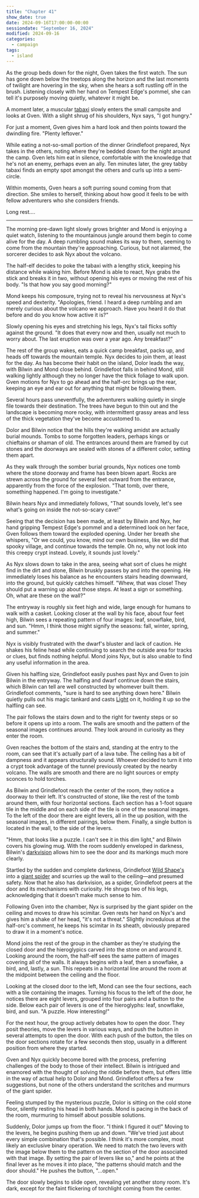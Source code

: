 ```yaml
---
title: "Chapter 41"
show_date: true
date: 2024-09-16T17:00:00-00:00
sessiondate: "September 16, 2024"
modified: 2024-09-16
categories:
  - campaign
tags:
  - island
---
```


As the group beds down for the night, Gven takes the first watch. The sun has gone down below the
treetops along the horizon and the last moments of twilight are hovering in the sky, when she
hears a soft rustling off in the brush. Listening closely with her hand on Tempest Edge's pommel,
she can tell it's purposely moving quietly, whatever it might be.

A moment later, a muscular [tabaxi](https://forgottenrealms.fandom.com/wiki/Tabaxi) slowly enters
the small campsite and looks at Gven. With a slight shrug of his shoulders, Nyx says, "I got hungry."

For just a moment, Gven gives him a hard look and then points toward the dwindling fire. "Plenty
leftover."

While eating a not-so-small portion of the dinner Grindlefoot prepared, Nyx takes in the others,
noting where they're bedded down for the night around the camp. Gven lets him eat in silence,
comfortable with the knowledge that he's not an enemy, perhaps even an ally. Ten minutes later,
the grey tabby tabaxi finds an empty spot amongst the others and curls up into a semi-circle.

Within moments, Gven hears a soft purring sound coming from that direction. She smiles to herself,
thinking about how good it feels to be with fellow adventurers who she considers friends.

Long rest....

---

The morning pre-dawn light slowly grows brighter and Mond is enjoying a quiet watch,
listening to the mountainous jungle around them begin to come alive for the day. A deep rumbling
sound makes its way to them, seeming to come from the mountain they're approaching. Curious, but
not alarmed, the sorcerer decides to ask Nyx about the volcano.

The half-elf decides to poke the tabaxi with a lengthy stick, keeping his distance while waking
him. Before Mond is able to react, Nyx grabs the stick and breaks it in two, without opening his
eyes or moving the rest of his body. "Is that how you say good morning?"

Mond keeps his composure, trying not to reveal his nervousness at Nyx's speed and dexterity.
"Apologies, friend. I heard a deep rumbling and am merely curious about the volcano we approach.
Have you heard it do that before and do you know how active it is?"

Slowly opening his eyes and stretching his legs, Nyx's tail flicks softly against the ground.
"It does that every now and then, usually not much to worry about. The last eruption was over a
year ago. Any breakfast?"

The rest of the group wakes, eats a quick camp breakfast, packs up, and heads off towards the
mountain temple. Nyx decides to join them, at least for the day. As has become their habit on
the island, Dolor leads the way, with Bilwin and Mond close behind. Grindlefoot falls in behind
Mond, still walking lightly although they no longer have the thick foliage to walk upon. Gven
motions for Nyx to go ahead and the half-orc brings up the rear, keeping an eye and ear out for
anything that might be following them.

Several hours pass uneventfully, the adventurers walking quietly in single file towards their
destination. The trees have begun to thin out and the landscape is becoming more rocky, with
intermittent grassy areas and less of the thick vegetation they've become accustomed to.

Dolor and Bilwin notice that the hills they're walking amidst are actually burial mounds. Tombs
to some forgotten leaders, perhaps kings or chieftains or shaman of old. The entrances around them
are framed by cut stones and the doorways are sealed with stones of a different color, setting
them apart.

As they walk through the somber burial grounds, Nyx notices one tomb where the stone doorway
and frame has been blown apart. Rocks are strewn across the ground for several feet outward
from the entrance, apparently from the force of the explosion. "That tomb, over there, something
happened. I'm going to investigate."

Bilwin hears Nyx and immediately follows, "That sounds lovely, let's see what's going on inside
the not-so-scary cave!"

Seeing that the decision has been made, at least by Bilwin and Nyx, her hand gripping Tempest
Edge's pommel and a determined look on her face, Gven follows them toward
the exploded opening. Under her breath she whispers, "Or we could, you know, mind our own business,
like we did that spooky village, and continue towards the temple. Oh no, why not look into
this creepy crypt instead. Lovely, it sounds just lovely." 

As Nyx slows down to take in the area, seeing what sort of clues he might find in the dirt
and stone, Bilwin bruskly passes by and into the opening. He immediately loses his balance
as he encounters stairs heading downward, into the ground, but quickly catches himself.
"Whew, that was close! They should put a warning up about those steps. At least a sign or
something. Oh, what are these on the wall?" 

The entryway is roughly six feet high and wide, large enough for humans to walk with a casket.
Looking closer at the wall by his face, about four feet high, Bilwin sees a repeating pattern
of four images: leaf, snowflake, bird, and sun. "Hmm, I think those might signify the
seasons: fall, winter, spring, and summer."

Nyx is visibly frustrated with the dwarf's bluster and lack of caution. He shakes his feline
head while continuing to search the outside area for tracks or clues, but finds nothing helpful.
Mond joins Nyx, but is also unable to find any useful information in the area.

Given his halfling size, Grindlefoot easily pushes past Nyx and Gven to join Bilwin in the
entryway. The halfing and dwarf continue down the stairs, which Bilwin can tell are well
constructed by whomever built them. Grindlefoot comments, "sure is hard to see anything
down here." Bilwin quietly pulls out his magic tankard and casts
[Light](https://www.dndbeyond.com/spells/2618996-light) on it, holding it up so the halfling
can see.

The pair follows the stairs down and to the right for twenty steps or so before it opens up
into a room. The walls are smooth and the pattern of the seasonal images continues around.
They look around in curiosity as they enter the room.

Gven reaches the bottom of the stairs and, standing at the entry to the room, can see that
it's actually part of a lava tube. The ceiling has a bit of dampness and it appears structurally
sound. Whoever decided to turn it into a crypt took advantage of the tunnel previously created
by the nearby volcano. The walls are smooth and there are no light sources or empty sconces
to hold torches.

As Bilwin and Grindlefoot reach the center of the room, they notice a doorway to their left.
It's constructed of stone, like the rest of the tomb around them, with four horizontal
sections. Each section has a 1-foot square tile in the middle and on each side of the tile
is one of the seasonal images. To the left of the door there are eight levers, all in the up
position, with the seasonal images, in different pairings, below them. Finally, a single button
is located in the wall, to the side of the levers.

"Hmm, that looks like a puzzle. I can't see it in this dim light," and Bilwin covers his
glowing mug. With the room suddenly enveloped in darkness, Bilwin's
[darkvision](https://roll20.net/compendium/dnd5e/Monsters?expansion=0#toc_20) allows
him to see the door and its markings much more clearly.

Startled by the sudden and complete darkness, Grindlefoot
[Wild Shape's](https://www.dndbeyond.com/posts/635-druid-101-wild-shape-guide)
into a [giant spider](https://www.dndbeyond.com/monsters/16895-giant-spider) and
scurries up the wall to the ceiling—and presumed safety. Now that he also has
darkvision, as a spider, Grindlefoot peers at the door and its mechanisms with
curiosity. He shrugs two of his legs, acknowledging that it doesn't make much
sense to him.

Following Gven into the chamber, Nyx is surprised by the giant spider on the ceiling
and moves to draw his scimitar. Gven rests her hand on Nyx's and gives him a shake
of her head, "it's not a threat." Slightly incredulous at the half-orc's comment,
he keeps his scimitar in its sheath, obviously prepared to draw it in a moment's
notice.

Mond joins the rest of the group in the chamber as they're studying the closed door
and the hieroglypics carved into the stone on and around it. Looking around the room,
the half-elf sees the same pattern of images covering all of the walls. It always
begins with a leaf, then a snowflake, a bird, and, lastly, a sun. This repeats
in a horizontal line around the room at the midpoint between the ceiling and the floor.

Looking at the closed door to the left, Mond can see the four sections, each with a
tile containing the images. Turning his focus to the left of the door, he notices there
are eight levers, grouped into four pairs and a button to the side. Below each pair of
levers is one of the hieroglyphs: leaf, snowflake, bird, and sun.  "A puzzle. How interesting!"

For the next hour, the group actively debates how to open the door. They posit theories,
move the levers in various ways, and push the button in several attempts to open the door.
With each push of the button, the tiles on the door sections rotate for a few seconds
then stop, usually in a different position from where they started.

Gven and Nyx quickly become bored with the process, preferring challenges of the body to
those of their intellect. Bilwin is intrigued and enamored with the thought of solving
the riddle before them, but offers little in the way of actual help to Dolor and Mond.
Grindlefoot offers a few suggestions, but none of the others understand the scritches
and murmurs of the giant spider.

Feeling stumped by the mysterious puzzle, Dolor is sitting on the cold stone floor, silently
resting his head in both hands. Mond is pacing in the back of the room, murmuring to
himself about possible solutions.

Suddenly, Dolor jumps up from the floor. "I think I figured it out!" Moving to the levers,
he begins pushing them up and down. "We've tried just about every simple combination that's
possible. I think it's more complex, most likely an exclusive binary operation. We need to match
the two levers with the image below them to the pattern on the section of the door associated
with that image. By setting the pair of levers like so," and he points at the final lever
as he moves it into place, "the patterns should match and the door should." He pushes
the button, "...open."

The door slowly begins to slide open, revealing yet another stony room. It's dark, except
for the faint flickering of torchlight coming from the center.

<!-- Door in crypt


_____________________________
|         ---------         |
|         |   F   |         |
|         |Su    W|         |
|         |   Sp  |         |
|         ---------         |
_____________________________
|         ---------         |
|         |   W   |         |
|         |F    Sp|         |
|         |   Su  |         |
|         ---------         |
_____________________________
|         ---------         |
|         |   Sp  |         |
|         |W    Su|         |
|         |   F   |         |
|         ---------         |
_____________________________
|         ---------         |
|         |   Su  |         |
|         |Sp    F|         |
|         |   W   |         |
|         ---------         |
_____________________________


____________________________
|         --------         |
|         | F  W |         |
|         |Su  Sp|         |
|         --------         |
____________________________
|         --------         |
|         | W  Sp|         |
|         | F  Su|         |
|         --------         |
____________________________
|         --------         |
|         |Sp  Su|         |
|         | W  F |         |
|         --------         |
____________________________
|         --------         |
|         |Su  F |         |
|         |Sp  W |         |
|         --------         |
____________________________

-->


<!-- NOTES -->

<!-- em dash: — | Mac kebyoard shortcut = Option + Shift + Dash (-) -->
<!-- https://oatcookies.neocities.org/dndmoney to convert copper, silver, gold, and more into CP -->
<!-- Frequently used links:
  [Barbarian rage](https://www.thegamer.com/dungeons-dragons-dnd-barbarian-rage-explained-guide/)
  [Bardic inspiration](https://www.dndbeyond.com/classes/1-bard#BardicInspiration-75)
  [Chaos Bolt](https://www.dndbeyond.com/spells/14761-chaos-bolt)
  [Hanseath](https://forgottenrealms.fandom.com/wiki/Hanseath)
  [Hellish Rebuke](https://www.dndbeyond.com/spells/hellish-rebuke)
  [hurdy-gurdy](https://en.wikipedia.org/wiki/Hurdy-gurdy)
  [Mind Spike](http://dnd5e.wikidot.com/spell:mind-spike)
  [Shillelagh](https://www.dndbeyond.com/spells/2249-shillelagh)
  [Spiritual Weapon](https://www.dndbeyond.com/spells/2263-spiritual-weapon)
  [Wild Shape](https://www.dndbeyond.com/posts/635-druid-101-wild-shape-guide)
-->
<!--
  Lists of spells for the classes:
    - Bard spells: https://www.dndbeyond.com/spells/class/1-bard
    - Cleric spells: https://www.dndbeyond.com/spells/class/cleric 
    - Druid spells: https://www.dndbeyond.com/spells/class/druid
    - Sorcerer spells: https://www.dndbeyond.com/spells/class/sorcerer
  Monsters: https://www.dndbeyond.com/monsters
  Damage types: https://www.wargamer.com/dnd/damage-types
  Luck (Bilwin): http://dnd5e.wikidot.com/feat:lucky
-->
<!-- Directions on a boat:
  Port = left side
  Starboard = right side
  Bow = front
  Aft = back (inside the ship, on board)
  Stern = back (outside, offboard)
-->
